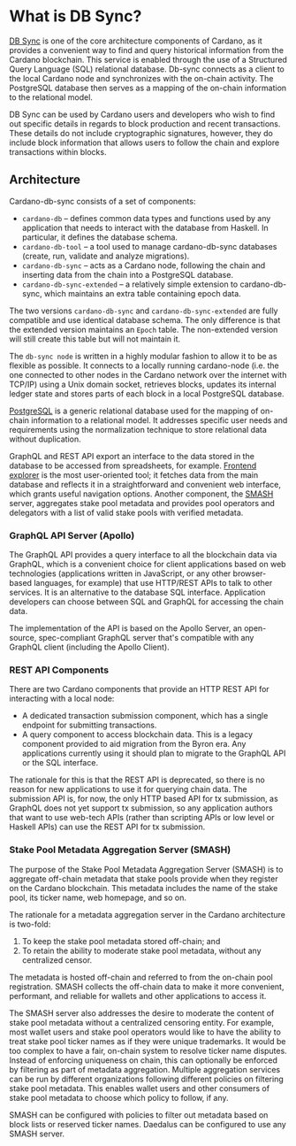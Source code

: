 # What is DB Sync?

[DB Sync](https://docs.cardano.org/projects/cardano-db-sync/en/latest/) is one of the core architecture components of Cardano, as it provides a convenient way to find and query historical information from the Cardano blockchain. This service is enabled through the use of a Structured Query Language (SQL) relational database. Db-sync connects as a client to the local Cardano node and synchronizes with the on-chain activity. The PostgreSQL database then serves as a mapping of the on-chain information to the relational model.

DB Sync can be used by Cardano users and developers who wish to find out specific details in regards to block production and recent transactions. These details do not include cryptographic signatures, however, they do include block information that allows users to follow the chain and explore transactions within blocks.

## Architecture

Cardano-db-sync consists of a set of components:

-   `cardano-db` – defines common data types and functions used by any application that needs to interact with the database from Haskell. In particular, it defines the database schema.
-   `cardano-db-tool` – a tool used to manage cardano-db-sync databases (create, run, validate and analyze migrations).
-   `cardano-db-sync` – acts as a Cardano node, following the chain and inserting data from the chain into a PostgreSQL database.
-   `cardano-db-sync-extended` – a relatively simple extension to cardano-db-sync, which maintains an extra table containing epoch data.

The two versions `cardano-db-sync` and `cardano-db-sync-extended` are fully compatible and use identical database schema. The only difference is that the extended version maintains an `Epoch` table. The non-extended version will still create this table but will not maintain it.

The `db-sync node` is written in a highly modular fashion to allow it to be as flexible as possible. It connects to a locally running cardano-node (i.e. the one connected to other nodes in the Cardano network over the internet with TCP/IP) using a Unix domain socket, retrieves blocks, updates its internal ledger state and stores parts of each block in a local PostgreSQL database. 

[PostgreSQL](https://www.postgresql.org/) is a generic relational database used for the mapping of on-chain information to a relational model. It addresses specific user needs and requirements using the normalization technique to store relational data without duplication. 

GraphQL and REST API export an interface to the data stored in the database to be accessed from spreadsheets, for example. [Frontend explorer](https://explorer.cardano.org/en) is the most user-oriented tool; it fetches data from the main database and reflects it in a straightforward and convenient web interface, which grants useful navigation options. Another component, the [SMASH](https://docs.cardano.org/en/latest/getting-started/stake-pool-operators/SMASH-metadata-management.html) server, aggregates stake pool metadata and provides pool operators and delegators with a list of valid stake pools with verified metadata.

### GraphQL API Server (Apollo)

The GraphQL API provides a query interface to all the blockchain data via GraphQL, which is a convenient choice for client applications based on web technologies (applications written in JavaScript, or any other browser-based languages, for example) that use HTTP/REST APIs to talk to other services. It is an alternative to the database SQL interface. Application developers can choose between SQL and GraphQL for accessing the chain data.

The implementation of the API is based on the Apollo Server, an open-source, spec-compliant GraphQL server that's compatible with any GraphQL client (including the Apollo Client).

### REST API Components

There are two Cardano components that provide an HTTP REST API for interacting with a local node:

* A dedicated transaction submission component, which has a single endpoint for submitting transactions.
* A query component to access blockchain data. This is a legacy component provided to aid migration from the Byron era. Any applications currently using it should plan to migrate to the GraphQL API or the SQL interface.

The rationale for this is that the REST API is deprecated, so there is no reason for new applications to use it for querying chain data. The submission API is, for now, the only HTTP based API for tx submission, as GraphQL does not yet support tx submission, so any application authors that want to use web-tech APIs (rather than scripting APIs or low level or Haskell APIs) can use the REST API for tx submission.

### Stake Pool Metadata Aggregation Server (SMASH)

The purpose of the Stake Pool Metadata Aggregation Server (SMASH) is to aggregate off-chain metadata that stake pools provide when they register on the Cardano blockchain. This metadata includes the name of the stake pool, its ticker name, web homepage, and so on.

The rationale for a metadata aggregation server in the Cardano architecture is two-fold:

1. To keep the stake pool metadata stored off-chain; and
2. To retain the ability to moderate stake pool metadata, without any centralized censor.

The metadata is hosted off-chain and referred to from the on-chain pool registration. SMASH collects the off-chain data to make it more convenient, performant, and reliable for wallets and other applications to access it.

The SMASH server also addresses the desire to moderate the content of stake pool metadata without a centralized censoring entity. For example, most wallet users and stake pool operators would like to have the ability to treat stake pool ticker names as if they were unique trademarks. It would be too complex to have a fair, on-chain system to resolve ticker name disputes. Instead of enforcing uniqueness on chain, this can optionally be enforced by filtering as part of metadata aggregation. Multiple aggregation services can be run by different organizations following different policies on filtering stake pool metadata. This enables wallet users and other consumers of stake pool metadata to choose which policy to follow, if any.

SMASH can be configured with policies to filter out metadata based on block lists or reserved ticker names. Daedalus can be configured to use any SMASH server.
